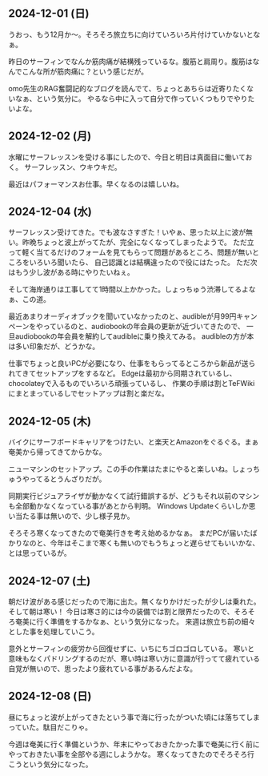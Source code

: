 ## 2024-12-01 (日)

うおっ、もう12月か〜。そろそろ旅立ちに向けていろいろ片付けていかないとなぁ。

昨日のサーフィンでなんか筋肉痛が結構残っているな。腹筋と肩周り。腹筋はなんでこんな所が筋肉痛に？という感じだが。

omo先生のRAG奮闘記的なブログを読んでて、ちょっとあちらは近寄りたくないなぁ、という気分に。
やるなら中に入って自分で作っていくつもりでやりたいよな。

## 2024-12-02 (月)

水曜にサーフレッスンを受ける事にしたので、今日と明日は真面目に働いておく。
サーフレッスン、ウキウキだ。

最近はパフォーマンスお仕事。早くなるのは嬉しいね。

## 2024-12-04 (水)

サーフレッスン受けてきた。でも波なさすぎた！いやぁ、思った以上に波が無い。昨晩ちょっと波上がってたが、完全になくなってしまったようで。
ただ立って軽く当てるだけのフォームを見てもらって問題があるところ、問題が無いところをいろいろ聞いたら、
自己認識とは結構違ったので役にはたった。
ただ次はもう少し波がある時にやりたいねぇ。

そして海岸通りは工事してて1時間以上かかった。しょっちゅう渋滞してるよなぁ、この道。

最近あまりオーディオブックを聞いていなかったのと、audibleが月99円キャンペーンをやっているのと、audiobookの年会員の更新が近づいてきたので、
一旦audiobookの年会員を解約してaudibleに乗り換えてみる。
audibleの方が本は多い印象だが、どうかな。

仕事でちょっと良いPCが必要になり、仕事をもらってるところから新品が送られてきてセットアップをするなど。
Edgeは最初から同期されているし、chocolateyで入るものでいろいろ頑張っているし、
作業の手順は割とTeFWikiにまとまっているしでセットアップは割と楽だな。

## 2024-12-05 (木)

バイクにサーフボードキャリアをつけたい、と楽天とAmazonをぐるぐる。まぁ奄美から帰ってきてからかな。

ニューマシンのセットアップ。この手の作業はたまにやると楽しいね。しょっちゅうやってるとうんざりだが。

同期実行ビジュアライザが動かなくて試行錯誤するが、どうもそれ以前のマシンも全部動かなくなっている事があとから判明。
Windows Updateくらいしか思い当たる事は無いので、少し様子見か。

そろそろ寒くなってきたので奄美行きを考え始めるかなぁ。
まだPCが届いたばかりなのと、今年はそこまで寒くも無いのでもうちょっと遅らせてもいいかな、とは思っているが。

## 2024-12-07 (土)

朝だけ波がある感じだったので海に出た。無くなりかけだったが少しは乗れた。そして朝は寒い！
今日は寒さ的には今の装備では割と限界だったので、そろそろ奄美に行く準備をするかなぁ、という気分になった。
来週は旅立ち前の細々とした事を処理していこう。

意外とサーフィンの疲労から回復せずに、いちにちゴロゴロしている。
寒いと意味もなくパドリングするのだが、寒い時は寒い方に意識が行ってて疲れている自覚が無いので、思ったより疲れている事があるんだよな。

## 2024-12-08 (日)

昼にちょっと波が上がってきたという事で海に行ったがついた頃には落ちてしまっていた。駄目だこりゃ。

今週は奄美に行く準備というか、年末にやっておきたかった事で奄美に行く前にやっておきたい事を全部やる週にしようかな。
寒くなってきたのでそろそろ行こうという気分になった。